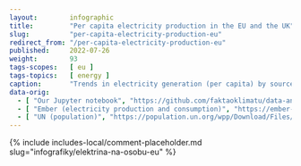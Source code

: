 ```yaml
---
layout:        infographic
title:         "Per capita electricity production in the EU and the UK"
slug:          "per-capita-electricity-production-eu"
redirect_from: "/per-capita-electricity-production-eu"
published:     2022-07-26
weight:        93
tags-scopes:   [ eu ]
tags-topics:   [ energy ]
caption:       "Trends in electricity generation (per capita) by source in 2000–2023, compared with electricity consumption in the EU countries and the UK. Expressed in kWh per capita per year."
data-orig:
  - [ "Our Jupyter notebook", "https://github.com/faktaoklimatu/data-analysis/blob/master/notebooks/per-capita-electricity-generation-eu.ipynb" ]
  - [ "Ember (electricity production and consumption)", "https://ember-climate.org/project/data-global-electricity-review/" ]
  - [ "UN (population)", "https://population.un.org/wpp/Download/Files/1_Indicators%20(Standard)/EXCEL_FILES/1_Population/WPP2019_POP_F01_1_TOTAL_POPULATION_BOTH_SEXES.xlsx" ]
---
```


{% include includes-local/comment-placeholder.md slug="infografiky/elektrina-na-osobu-eu" %}
